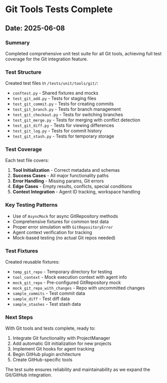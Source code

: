 # Git Tools Tests Complete

## Date: 2025-06-08

### Summary
Completed comprehensive unit test suite for all Git tools, achieving full test coverage for the Git integration feature.

### Test Structure

Created test files in `/tests/unit/tools/git/`:
- `conftest.py` - Shared fixtures and mocks
- `test_git_add.py` - Tests for staging files
- `test_git_commit.py` - Tests for creating commits
- `test_git_branch.py` - Tests for branch management
- `test_git_checkout.py` - Tests for switching branches
- `test_git_merge.py` - Tests for merging with conflict detection
- `test_git_diff.py` - Tests for viewing differences
- `test_git_log.py` - Tests for commit history
- `test_git_stash.py` - Tests for temporary storage

### Test Coverage

Each test file covers:
1. **Tool Initialization** - Correct metadata and schemas
2. **Success Cases** - All major functionality paths
3. **Error Handling** - Missing params, Git errors
4. **Edge Cases** - Empty results, conflicts, special conditions
5. **Context Integration** - Agent ID tracking, workspace handling

### Key Testing Patterns

- Use of `AsyncMock` for async GitRepository methods
- Comprehensive fixtures for common test data
- Proper error simulation with `GitRepositoryError`
- Agent context verification for tracking
- Mock-based testing (no actual Git repos needed)

### Test Fixtures

Created reusable fixtures:
- `temp_git_repo` - Temporary directory for testing
- `tool_context` - Mock execution context with agent info
- `mock_git_repo` - Pre-configured GitRepository mock
- `mock_git_repo_with_changes` - Repo with uncommitted changes
- `sample_commits` - Test commit data
- `sample_diff` - Test diff data
- `sample_stashes` - Test stash data

### Next Steps

With Git tools and tests complete, ready to:
1. Integrate Git functionality with ProjectManager
2. Add automatic Git initialization for new projects
3. Implement Git hooks for agent tracking
4. Begin GitHub plugin architecture
5. Create GitHub-specific tools

The test suite ensures reliability and maintainability as we expand the Git/GitHub integration.